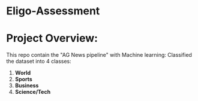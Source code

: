 # Eligo-Assessment

# Project Overview:
This repo contain the "AG News pipeline" with Machine learning:
Classified the dataset into 4 classes:
1. **World**
2. **Sports**
3. **Business**
4. **Science/Tech**



